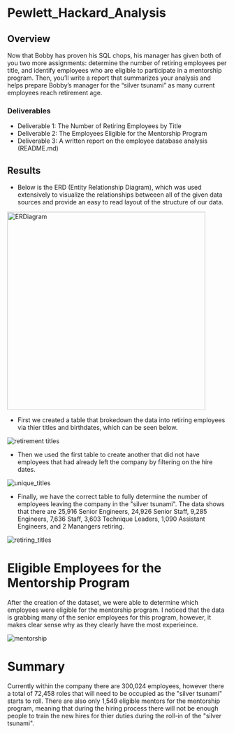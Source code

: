 # Pewlett_Hackard_Analysis

## Overview
 Now that Bobby has proven his SQL chops, his manager has given both of you two more assignments: determine the number of retiring employees per title, and identify employees who are eligible to participate in a mentorship program. Then, you’ll write a report that summarizes your analysis and helps prepare Bobby’s manager for the “silver tsunami” as many current employees reach retirement age.

### Deliverables
 - Deliverable 1: The Number of Retiring Employees by Title
 - Deliverable 2: The Employees Eligible for the Mentorship Program
 - Deliverable 3: A written report on the employee database analysis (README.md)

## Results
 - Below is the ERD (Entity Relationship Diagram), which was used extensively to visualize the relationships betweeen all of the given data sources and provide an easy to read layout of the structure of our data. 

<img width="453" alt="ERDiagram" src="https://user-images.githubusercontent.com/119345840/214940389-39cad9ee-ba13-4418-baf8-ec4f230fe6bc.png">

 - First we created a table that brokedown the data into retiring employees via thier titles and birthdates, which can be seen below.

![retirement titles](https://user-images.githubusercontent.com/119345840/214950908-aacfcda8-eb73-48ca-98bc-a141b95026b2.PNG)

 - Then we used the first table to create another that did not have employees that had already left the company by filtering on the hire dates.

![unique_titles](https://user-images.githubusercontent.com/119345840/214951657-88af0869-1779-49f1-be64-8e4f422bb164.PNG)

 - Finally, we have the correct table to fully determine the number of employees leaving the company in the "silver tsunami". The data shows that there are 25,916 Senior Engineers, 24,926 Senior Staff, 9,285 Engineers, 7,636 Staff, 3,603 Technique Leaders, 1,090 Assistant Engineers, and 2 Manangers retiring.

![retiring_titles](https://user-images.githubusercontent.com/119345840/214952331-6b25ac97-bb05-496f-bc33-e5b31518a3ad.PNG)
# Eligible Employees for the Mentorship Program

 After the creation of the dataset, we were able to determine which employees were eligible for the mentorship program. I noticed that the data is grabbing many of the senior employees for this program, however, it makes clear sense why as they clearly have the most experieince.

![mentorship](https://user-images.githubusercontent.com/119345840/214953885-c8f5abd8-7020-467c-9f9d-800497a14e50.PNG)


# Summary

Currently within the company there are 300,024 employees, however there a total of 72,458 roles that will need to be occupied as the "silver tsunami" starts to roll. There are also only 1,549 eligible mentors for the mentorship program, meaning that during the hiring process there will not be enough people to train the new hires for thier duties during the roll-in of the "silver tsunami".
